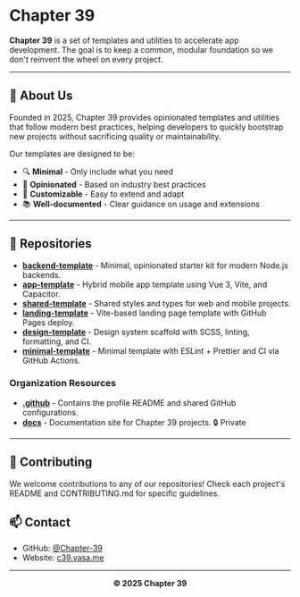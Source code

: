 # Chapter 39

**Chapter 39** is a set of templates and utilities to accelerate app development.
The goal is to keep a common, modular foundation so we don't reinvent the wheel on every project.

---

## 🚀 About Us

Founded in 2025, Chapter 39 provides opinionated templates and utilities that follow modern best practices, helping developers to quickly bootstrap new projects without sacrificing quality or maintainability.

Our templates are designed to be:

- 🔍 **Minimal** - Only include what you need
- 🧠 **Opinionated** - Based on industry best practices
- 🔧 **Customizable** - Easy to extend and adapt
- 📚 **Well-documented** - Clear guidance on usage and extensions

---

## 🔹 Repositories

- [**backend-template**](https://github.com/Chapter-39/backend-template) - Minimal, opinionated starter kit for modern Node.js backends.
- [**app-template**](https://github.com/Chapter-39/app-template) - Hybrid mobile app template using Vue 3, Vite, and Capacitor.
- [**shared-template**](https://github.com/Chapter-39/shared-template) - Shared styles and types for web and mobile projects.
- [**landing-template**](https://github.com/Chapter-39/landing-template) - Vite-based landing page template with GitHub Pages deploy.
- [**design-template**](https://github.com/Chapter-39/design-template) - Design system scaffold with SCSS, linting, formatting, and CI.
- [**minimal-template**](https://github.com/Chapter-39/minimal-template) - Minimal template with ESLint + Prettier and CI via GitHub Actions.

### Organization Resources

- [**.github**](https://github.com/Chapter-39/.github) - Contains the profile README and shared GitHub configurations.
- [**docs**](https://github.com/Chapter-39/docs) - Documentation site for Chapter 39 projects. 🔒 Private

---

## 🤝 Contributing

We welcome contributions to any of our repositories! Check each project's README and CONTRIBUTING.md for specific guidelines.

## 📫 Contact

- GitHub: [@Chapter-39](https://github.com/Chapter-39)
- Website: [c39.vasa.me](https://c39.vasa.me) <!-- ✅ Verified as accessible and properly configured as of 2025-06 -->
  <!-- Maintainers: If updating this URL, please verify accessibility and configuration before publishing. -->

---

<div align="center">
  
  **© 2025 Chapter 39**
  
</div>
